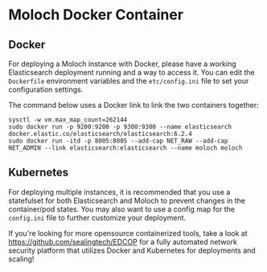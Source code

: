 # Moloch Docker Container

## Docker

For deploying a Moloch instance with Docker, please have a working Elasticsearch deployment running and a way to access it. You can edit the ```Dockerfile``` environment variables and the ```etc/config.ini``` file to set your configuration settings.  


The command below uses a Docker link to link the two containers together:

```
sysctl -w vm.max_map_count=262144
sudo docker run -p 9200:9200 -p 9300:9300 --name elasticsearch docker.elastic.co/elasticsearch/elasticsearch:6.2.4
sudo docker run -itd -p 8005:8005 --add-cap NET_RAW --add-cap NET_ADMIN --link elasticsearch:elasticsearch --name moloch moloch
```

## Kubernetes

For deploying multiple instances, it is recommended that you use a statefulset for both Elasticsearch and Moloch to prevent changes in the container/pod states. You may also want to use a config map for the ```config.ini``` file to further customize your deployment. 


If you're looking for more opensource containerized tools, take a look at https://github.com/sealingtech/EDCOP for a fully automated network security platform that utilizes Docker and Kubernetes for deployments and scaling! 
